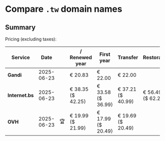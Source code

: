 # Compare `.tw` domain names

## Summary

Pricing (excluding taxes):

| Service | Date |  | / Renewed year | First year | Transfer | Restoration |
|--|--|--|--|--|--|--|
| **Gandi** | 2025-06-23 |  | € 20.83 | € 22.00 | € 22.00 |  |
| **Internet.bs** | 2025-06-23 |  | € 38.35<br>($ 42.25) | € 33.58<br>($ 36.99) | € 37.21<br>($ 40.99) | € 56.49<br>($ 62.25) |
| **OVH** | 2025-06-23 | 🏆 | € 19.99<br>($ 21.99) | € 17.99<br>($ 20.49) | € 19.69<br>($ 20.49) |  |
